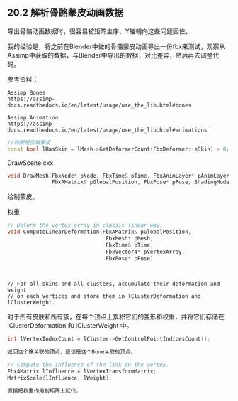 ## 20.2 解析骨骼蒙皮动画数据

导出骨骼动画数据时，很容易被矩阵主序、Y轴朝向这些问题困住。

我的经验是，将之前在Blender中做的骨骼蒙皮动画导出一份fbx来测试，观察从Assimp中获取的数据，与Blender中导出的数据，对比差异，然后再去调整代码。

参考资料：

```text
Assimp Bones
https://assimp-docs.readthedocs.io/en/latest/usage/use_the_lib.html#bones

Assimp Animation
https://assimp-docs.readthedocs.io/en/latest/usage/use_the_lib.html#animations
```

```c++
//判断是否有蒙皮
const bool lHasSkin = lMesh->GetDeformerCount(FbxDeformer::eSkin) > 0;
```

DrawScene.cxx 

```c++
void DrawMesh(FbxNode* pNode, FbxTime& pTime, FbxAnimLayer* pAnimLayer,
              FbxAMatrix& pGlobalPosition, FbxPose* pPose, ShadingMode pShadingMode)
```

绘制蒙皮。

权重

```c++
// Deform the vertex array in classic linear way.
void ComputeLinearDeformation(FbxAMatrix& pGlobalPosition, 
                               FbxMesh* pMesh, 
                               FbxTime& pTime, 
                               FbxVector4* pVertexArray,
							   FbxPose* pPose)

                               
```

	// For all skins and all clusters, accumulate their deformation and weight
	// on each vertices and store them in lClusterDeformation and lClusterWeight.

对于所有皮肤和所有簇，在每个顶点上累积它们的变形和权重，并将它们存储在 lClusterDeformation 和 lClusterWeight 中。 

```c++
int lVertexIndexCount = lCluster->GetControlPointIndicesCount();

返回这个簇关联的顶点，应该是这个Bone关联的顶点。

// Compute the influence of the link on the vertex.
FbxAMatrix lInfluence = lVertexTransformMatrix;
MatrixScale(lInfluence, lWeight);

直接把权重作用到矩阵上就行。
```

